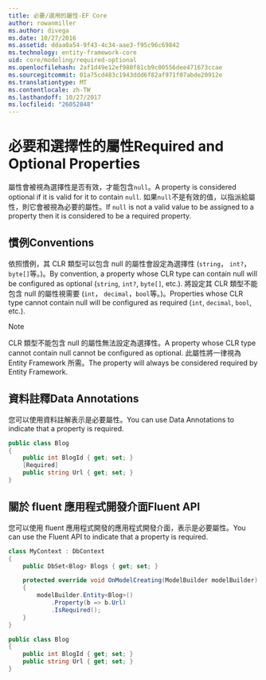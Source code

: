 ```yaml
---
title: 必要/選用的屬性-EF Core
author: rowanmiller
ms.author: divega
ms.date: 10/27/2016
ms.assetid: ddaa0a54-9f43-4c34-aae3-f95c96c69842
ms.technology: entity-framework-core
uid: core/modeling/required-optional
ms.openlocfilehash: 2af1d49e12ef980f81cb9c00556dee471673ccae
ms.sourcegitcommit: 01a75cd483c1943ddd6f82af971f07abde20912e
ms.translationtype: MT
ms.contentlocale: zh-TW
ms.lasthandoff: 10/27/2017
ms.locfileid: "26052848"
---
```

# <a name="required-and-optional-properties"></a><span data-ttu-id="9440e-102">必要和選擇性的屬性</span><span class="sxs-lookup"><span data-stu-id="9440e-102">Required and Optional Properties</span></span>

<span data-ttu-id="9440e-103">屬性會被視為選擇性是否有效，才能包含`null`。</span><span class="sxs-lookup"><span data-stu-id="9440e-103">A property is considered optional if it is valid for it to contain `null`.</span></span> <span data-ttu-id="9440e-104">如果`null`不是有效的值，以指派給屬性，則它會被視為必要的屬性。</span><span class="sxs-lookup"><span data-stu-id="9440e-104">If `null` is not a valid value to be assigned to a property then it is considered to be a required property.</span></span>

## <a name="conventions"></a><span data-ttu-id="9440e-105">慣例</span><span class="sxs-lookup"><span data-stu-id="9440e-105">Conventions</span></span>

<span data-ttu-id="9440e-106">依照慣例，其 CLR 類型可以包含 null 的屬性會設定為選擇性 (`string`， `int?`，`byte[]`等。)。</span><span class="sxs-lookup"><span data-stu-id="9440e-106">By convention, a property whose CLR type can contain null will be configured as optional (`string`, `int?`, `byte[]`, etc.).</span></span> <span data-ttu-id="9440e-107">將設定其 CLR 類型不能包含 null 的屬性視需要 (`int`， `decimal`，`bool`等。)。</span><span class="sxs-lookup"><span data-stu-id="9440e-107">Properties whose CLR type cannot contain null will be configured as required (`int`, `decimal`, `bool`, etc.).</span></span>

> [!NOTE]  
> <span data-ttu-id="9440e-108">CLR 類型不能包含 null 的屬性無法設定為選擇性。</span><span class="sxs-lookup"><span data-stu-id="9440e-108">A property whose CLR type cannot contain null cannot be configured as optional.</span></span> <span data-ttu-id="9440e-109">此屬性將一律視為 Entity Framework 所需。</span><span class="sxs-lookup"><span data-stu-id="9440e-109">The property will always be considered required by Entity Framework.</span></span>

## <a name="data-annotations"></a><span data-ttu-id="9440e-110">資料註釋</span><span class="sxs-lookup"><span data-stu-id="9440e-110">Data Annotations</span></span>

<span data-ttu-id="9440e-111">您可以使用資料註解表示是必要屬性。</span><span class="sxs-lookup"><span data-stu-id="9440e-111">You can use Data Annotations to indicate that a property is required.</span></span>

<!-- [!code-csharp[Main](samples/core/Modeling/DataAnnotations/Samples/Required.cs?highlight=4)] -->
``` csharp
public class Blog
{
    public int BlogId { get; set; }
    [Required]
    public string Url { get; set; }
}
```

## <a name="fluent-api"></a><span data-ttu-id="9440e-112">關於 fluent 應用程式開發介面</span><span class="sxs-lookup"><span data-stu-id="9440e-112">Fluent API</span></span>

<span data-ttu-id="9440e-113">您可以使用 fluent 應用程式開發的應用程式開發介面，表示是必要屬性。</span><span class="sxs-lookup"><span data-stu-id="9440e-113">You can use the Fluent API to indicate that a property is required.</span></span>

<!-- [!code-csharp[Main](samples/core/Modeling/FluentAPI/Samples/Required.cs?highlight=7,8,9)] -->
``` csharp
class MyContext : DbContext
{
    public DbSet<Blog> Blogs { get; set; }

    protected override void OnModelCreating(ModelBuilder modelBuilder)
    {
        modelBuilder.Entity<Blog>()
            .Property(b => b.Url)
            .IsRequired();
    }
}

public class Blog
{
    public int BlogId { get; set; }
    public string Url { get; set; }
}
```
